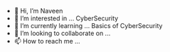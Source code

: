 - 👋 Hi, I’m Naveen
- 👀 I’m interested in ... CyberSecurity
- 🌱 I’m currently learning ... Basics of CyberSecurity
- 💞️ I’m looking to collaborate on ...
- 📫 How to reach me ...

<!---
navihm16druva/navihm16druva is a ✨ special ✨ repository because its `README.md` (this file) appears on your GitHub profile.
You can click the Preview link to take a look at your changes.
--->
